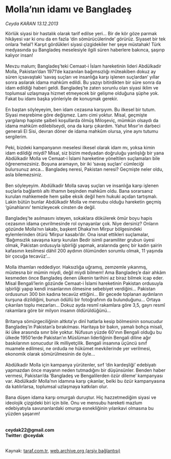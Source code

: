 # Molla’nın idamı ve Bangladeş

*Ceyda KARAN 13.12.2013*

<div class="yazi">Körlük siyasi bir hastalık olarak tarif edilse yeri... Bir de kör göze parmak hikâyesi var ki onu da en fazla ‘din sömürücülerinde’ görürüz. Siyaset bir tek onlara ‘helal’! Karşıt gördükleri siyasi çizgidekiler her şeye müstahak! Türk medyasında şu Bangladeş meselesiyle ilgili süren haberlere bakınca, şaşırıp kalıyor insan!<br/><br/>Mevzu malum; Bangladeş’teki Cemaat-i İslam hareketinin lideri Abdülkadir Molla, Pakistan’dan 1971’de kazanılan bağımsızlığı müteakiben dokuz ay süren içsavaştaki ‘savaş suçları ve insanlığa karşı işlenen suçlardan’ yıllar sonra asılarak idama mahkûm edildi. Bu yazıyı bitirdikten bir süre sonra da idam edildiği haberi geldi. Bangladeş’te zaten sorunlu olan siyasi iklim ve toplumsal uzlaşmaya hizmet etmeyecek bir gelişme olduğuna şüphe yok. Fakat bu idamı başka yönleriyle de konuşmak gerekir.<br/><br/>En baştan söyleyeyim, ben idam cezasına karşıyım. Bu ilkesel bir tutum. Siyasi meşrebime göre değişmez. Lamı cimi yoktur. Misal, geçmişte yargılanıp hapiste şaibeli koşullarda ölmüş Miloşeviç, mümkün olsaydı da idama mahkûm edilebilseydi, ona da karşı çıkardım. Yahut Mısır’ın darbeci generali El Sisi, devran döner de idama mahkûm olursa, yine aynı tutumu sergilerim.<br/><br/>Peki, bizdeki kampanyanın meselesi ilkesel olarak idam mı, yoksa kimin idam edildiği miydi? Misal, siz bizim medyadan doğruluğu yanlışlığı bir yana Abdülkadir Molla ve Cemaat-i İslami hareketine yöneltilen suçlamaları bile öğrenemezsiniz. Boşuna aramayın, bir iki ‘savaş suçları’ cümleciği bulursunuz anca... Bangladeş neresi, Pakistan neresi? Geçmişte neler oldu, asla bilemezsiniz.<br/><br/>Ben söyleyeyim. Abdülkadir Molla savaş suçları ve insanlığa karşı işlenen suçlarla bağlantılı altı ithamın beşinden mahkûm oldu. Bana sorarsanız kurulan mahkemede hem şaibe eksik değil hem hukuki açıdan tartışmalı. Lakin bütün bunlar Abdülkadir Molla ve mensubu olduğu hareketin geçmiş ‘günahlarını’ temizleyecek cinsten de değil.<br/><br/>Bangladeş’te asılmasını isteyen, sokaklara dökülerek ömür boyu hapis cezasının idama çevrilmesinde rol oynayanlar çok. Niye dersiniz? Onların gözünde Molla’nın lakabı, başkent Dhaka’nın Mirpur bölgesindeki eylemlerinden ötürü ‘Mirpur kasabı’dır. Ona isnat ettikleri suçlamalar, ‘Bağımsızlık savaşına karşı kurulan Bedir isimli paramiliter grubun üyesi olmak, Pakistan ordusuyla işbirliği yapmak, aralarında genç bir kadın şairin kafasının kesilmesi dâhil 200 aydının ölümünden sorumlu olmak, 11 yaşında bir çocuğa tecavüz’...<br/><br/>Molla ithamları reddediyor. Haksızlığa uğramış, zemzemle yıkanmış, müstesna bir mümin miydi, değil miydi bilmem! Ama Bangladeş’e dair ahkâm kesmeden önce Bangladeş denen ülkenin tarihini az biraz bilmek icap eder. Misal Bengali’lerin gözünde Cemaat-i İslami hareketinin Pakistan ordusuyla işbirliği yapıp kendi insanlarının ölmesine sebebiyet verdiğini... Pakistan ordusunun 300 bin kadına tecavüz ettiğini... Bir gecede toplanan aydınların kurşuna dizildiğini, bunun ödüllü bir fotoğrafının da bulunduğunu... Ortaya çıkarılan toplu mezarları... Dokuz ayda resmî rakamlara göre 3,5, gayrı resmî rakamlara göre bir milyon insanın öldürüldüğünü...<br/><br/>Britanya sömürgeciliğinin altkıta’yı dinî hatlarla kesip bölmesinin sonucudur Bangladeş’in Pakistan’a bırakılması. Haritaya bir bakın, yamalı bohça misali, iki ülke arasında sınır bile yoktur. Nüfusun yüzde 60’ının Bengali olduğu bu ülkede 1950’lerde Pakistan’ın Müslüman liderliğinin Bengali diline ağır baskılarının sonucudur ilk milliyetçilik. Bengali insanına üçüncü sınıf muamele edilmesi, ne orduda ne hükümet mevkilerinde yer verilmesi, ekonomik olarak sömürülmesinin de öyle...<br/><br/>Abdülkadir Molla için kampanya yürütenler, sırf ‘din kardeşliği’ edebiyatı yapmazdan önce mayanın neden tutmadığını bir düşünsünler. Benden haber vermesi, Pakistan’da ‘Bangladeş ve Bengalilerden özür dileme’ kampanyası var. Abdülkadir Molla’nın idamına karşı çıkanlar, belki bu özür kampanyasına da katılırlarsa, toplumsal uzlaşmaya katkıları olur.<br/><br/>Bana düşen idama karşı omurgalı duruştur. Hiç hazzetmediğim siyasi ve ideolojik çizgideki biri için bile. Onu ve mensubu hareketi mazlum edebiyatıyla savunanlardaki omurga esnekliğinin yılankavi olmasına bu yüzden şaşarım!<br/><br/><br/><b>ceydak22@gmail.com<br/>Twitter: @ceydak<br/></b><br/>
</div>

Kaynak: [taraf.com.tr](http://www.taraf.com.tr:80/ceyda-karan-2/makale-molla-nin-idami-ve-banglades.htm), [web.archive.org (arşiv bağlantısı)](http://web.archive.org/web/20131216032509/http://www.taraf.com.tr:80/ceyda-karan-2/makale-molla-nin-idami-ve-banglades.htm)
